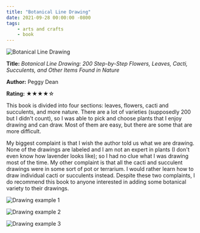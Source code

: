 ```yaml
---
title: "Botanical Line Drawing"
date: 2021-09-28 00:00:00 -0800
tags:
    - arts and crafts
    - book
---
```


![Botanical Line Drawing](https://i.gr-assets.com/images/S/compressed.photo.goodreads.com/books/1492615603l/34888788._SX318_.jpg)

**Title:** *Botanical Line Drawing: 200 Step-by-Step Flowers, Leaves, Cacti, Succulents, and Other Items Found in Nature*

**Author:** Peggy Dean

**Rating:** ★★★★☆

This book is divided into four sections: leaves, flowers, cacti and succulents, and more nature. There are a lot of varieties (supposedly 200 but I didn't count), so I was able to pick and choose plants that I enjoy drawing and can draw. Most of them are easy, but there are some that are more difficult.

My biggest complaint is that I wish the author told us what we are drawing. None of the drawings are labeled and I am not an expert in plants (I don't even know how lavender looks like); so I had no clue what I was drawing most of the time. My other complaint is that all the cacti and succulent drawings were in some sort of pot or terrarium. I would rather learn how to draw individual cacti or succulents instead. Despite these two complaints, I do recommend this book to anyone interested in adding some botanical variety to their drawings.

![Drawing example 1](https://i.imgur.com/LNdyDXu.jpg)

![Drawing example 2](https://i.imgur.com/cgp1VmK.jpg)

![Drawing example 3](https://i.imgur.com/iEzqziR.jpg)
